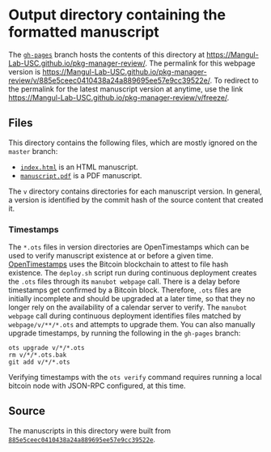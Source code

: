 # Output directory containing the formatted manuscript

The [`gh-pages`](https://github.com/Mangul-Lab-USC/pkg-manager-review/tree/gh-pages) branch hosts the contents of this directory at <https://Mangul-Lab-USC.github.io/pkg-manager-review/>.
The permalink for this webpage version is <https://Mangul-Lab-USC.github.io/pkg-manager-review/v/885e5ceec0410438a24a889695ee57e9cc39522e/>.
To redirect to the permalink for the latest manuscript version at anytime, use the link <https://Mangul-Lab-USC.github.io/pkg-manager-review/v/freeze/>.

## Files

This directory contains the following files, which are mostly ignored on the `master` branch:

+ [`index.html`](index.html) is an HTML manuscript.
+ [`manuscript.pdf`](manuscript.pdf) is a PDF manuscript.

The `v` directory contains directories for each manuscript version.
In general, a version is identified by the commit hash of the source content that created it.

### Timestamps

The `*.ots` files in version directories are OpenTimestamps which can be used to verify manuscript existence at or before a given time.
[OpenTimestamps](https://opentimestamps.org/) uses the Bitcoin blockchain to attest to file hash existence.
The `deploy.sh` script run during continuous deployment creates the `.ots` files through its `manubot webpage` call.
There is a delay before timestamps get confirmed by a Bitcoin block.
Therefore, `.ots` files are initially incomplete and should be upgraded at a later time, so that they no longer rely on the availability of a calendar server to verify.
The `manubot webpage` call during continuous deployment identifies files matched by `webpage/v/**/*.ots` and attempts to upgrade them.
You can also manually upgrade timestamps, by running the following in the `gh-pages` branch:

```shell
ots upgrade v/*/*.ots
rm v/*/*.ots.bak
git add v/*/*.ots
```

Verifying timestamps with the `ots verify` command requires running a local bitcoin node with JSON-RPC configured, at this time.

## Source

The manuscripts in this directory were built from
[`885e5ceec0410438a24a889695ee57e9cc39522e`](https://github.com/Mangul-Lab-USC/pkg-manager-review/commit/885e5ceec0410438a24a889695ee57e9cc39522e).
